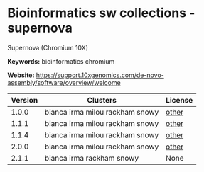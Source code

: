 # Bioinformatics sw collections - supernova

Supernova (Chromium 10X)

**Keywords:** bioinformatics chromium

**Website:** <https://support.10xgenomics.com/de-novo-assembly/software/overview/welcome>

| Version | Clusters | License |
| ------- | -------- | ------- |
| 1.0.0 | bianca irma milou rackham snowy | [other](https://support.10xgenomics.com/docs/license) |
| 1.1.1 | bianca irma milou rackham snowy | [other](https://support.10xgenomics.com/docs/license) |
| 1.1.4 | bianca irma milou rackham snowy | [other](https://support.10xgenomics.com/docs/license) |
| 2.0.0 | bianca irma milou rackham snowy | [other](https://support.10xgenomics.com/docs/license) |
| 2.1.1 | bianca irma rackham snowy | None |
